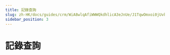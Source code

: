 ```yaml
---
title: 記錄查詢
slug: zh-HK/docs/guides/crm/WiA8wlqAfiWWWQkdhlicA3eJnUe/J1TqwOmxoi0jUvkDzMacB5kWn8b
sidebar_position: 3
---
```



# 記錄查詢

